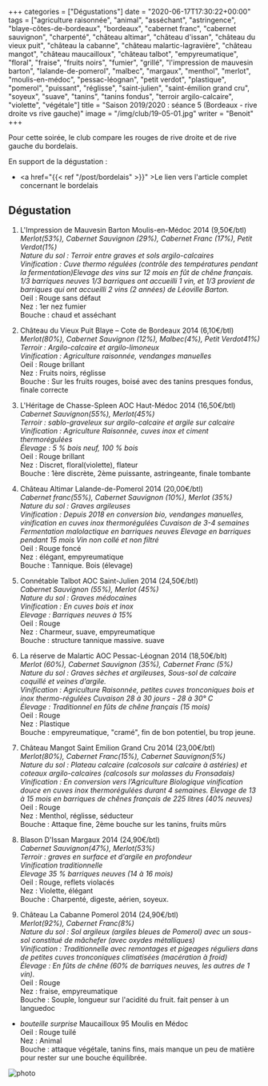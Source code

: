 +++
categories = ["Dégustations"]
date = "2020-06-17T17:30:22+00:00"
tags = ["agriculture raisonnée", "animal", "asséchant", "astringence", "blaye-côtes-de-bordeaux", "bordeaux", "cabernet franc", "cabernet sauvignon", "charpenté", "château altimar", "château d'issan", "château du vieux puit", "château la cabanne", "château malartic-lagravière", "château mangot", "château maucailloux", "château talbot", "empyreumatique", "floral", "fraise", "fruits noirs", "fumier", "grillé", "l'impression de mauvesin barton", "lalande-de-pomerol", "malbec", "margaux", "menthol", "merlot", "moulis-en-médoc", "pessac-léognan", "petit verdot", "plastique", "pomerol", "puissant", "réglisse", "saint-julien", "saint-émilion grand cru", "soyeux", "suave", "tanins", "tanins fondus", "terroir argilo-calcaire", "violette", "végétale"] 
title = "Saison 2019/2020 : séance 5 (Bordeaux - rive droite vs rive gauche)"
image = "/img/club/19-05-01.jpg"
writer = "Benoit"
+++

Pour cette soirée, le club compare les rouges de rive droite et de rive gauche du bordelais.

En support de la dégustation :  
* <a href="{{< ref "/post/bordelais" >}}" >Le lien vers l'article complet concernant le bordelais</a>

## Dégustation

1. L'Impression de Mauvesin Barton Moulis-en-Médoc 2014 (9,50€/btl)  
_Merlot(53%), Cabernet Sauvignon (29%), Cabernet Franc (17%), Petit Verdot(1%)_  
_Nature du sol : Terroir  entre graves et sols argilo-calcaires_  
_Vinification : Cuve thermo régulées (contrôle des températures pendant la fermentation)Elevage des vins sur 12 mois en fût de chêne français. 1/3 barriques neuves 1/3 barriques ont accueilli 1 vin, et 1/3 provient de barriques qui ont accueilli 2 vins (2 années) de Léoville Barton._  
Oeil : Rouge sans défaut  
Nez : 1er nez fumier  
Bouche : chaud et asséchant

2. Château du Vieux Puit Blaye – Cote de Bordeaux 2014 (6,10€/btl)  <i class="fa fa-plus-circle"></i> 
_Merlot(80%), Cabernet Sauvignon (12%), Malbec(4%), Petit Verdot41%)_  
_Terroir : Argilo-calcaire et argilo-limoneux_  
_Vinification : Agriculture raisonnée, vendanges manuelles_  
Oeil : Rouge brillant  
Nez : Fruits noirs, réglisse  
Bouche : Sur les fruits rouges, boisé avec des tanins presques fondus, finale correcte

3. L'Héritage de Chasse-Spleen AOC Haut-Médoc 2014 (16,50€/btl)  
_Cabernet Sauvignon(55%), Merlot(45%)_  
_Terroir : sablo-graveleux sur argilo-calcaire et argile sur calcaire_  
_Vinification : Agriculture Raisonnée, cuves inox et ciment thermorégulées_  
_Élevage : 5 % bois neuf, 100 % bois_  
Oeil : Rouge brillant  
Nez :  Discret, floral(violette), flateur  
Bouche : 1ère discrète, 2ème puissante, astringeante, finale tombante

4. Château Altimar Lalande-de-Pomerol 2014 (20,00€/btl)  
_Cabernet franc(55%), Cabernet Sauvignon (10%), Merlot (35%)_  
_Nature du sol :  Graves argileuses_  
_Vinification : Depuis 2018 en conversion bio, vendanges manuelles, vinification en cuves inox thermorégulées Cuvaison de 3-4 semaines Fermentation malolactique en barriques neuves Elevage en barriques pendant 15 mois Vin non collé et non filtré_  
Oeil : Rouge foncé  
Nez :  élégant, empyreumatique  
Bouche : Tannique. Bois (élevage)

5. Connétable Talbot AOC Saint-Julien 2014 (24,50€/btl)  
_Cabernet Sauvignon (55%), Merlot (45%)_  
_Nature du sol : Graves médocaines_  
_Vinification : En cuves bois et inox_  
_Elevage : Barriques neuves à 15%_  
Oeil :  Rouge  
Nez : Charmeur, suave, empyreumatique  
Bouche : structure tannique massive. suave

6. La réserve de Malartic AOC Pessac-Léognan 2014 (18,50€/blt)  
_Merlot (60%), Cabernet Sauvignon (35%), Cabernet Franc (5%)_  
_Nature du sol : Graves sèches et argileuses, Sous-sol de calcaire coquillé et veines d’argile._  
_Vinification : Agriculture Raisonnée, petites cuves tronconiques bois et inox thermo-régulées Cuvaison 28 à 30 jours - 28 à 30° C_  
_Élevage : Traditionnel en fûts de chêne français (15 mois)_  
Oeil : Rouge  
Nez : Plastique  
Bouche : empyreumatique, "cramé", fin de bon potentiel, bu trop jeune.  

7. Château Mangot Saint Emilion Grand Cru 2014 (23,00€/btl)  
_Merlot(80%), Cabernet Franc(15%), Cabernet Sauvignon(5%)_  
_Nature du sol : Plateau calcaire (calcosols sur calcaire à astéries) et coteaux argilo-calcaires (calcosols sur molasses du Fronsadais)_  
_Vinification : En conversion vers l’Agriculture Biologique  vinification douce en cuves inox thermorégulées durant 4 semaines. Elevage de 13 à 15 mois en barriques de chênes français de 225 litres (40% neuves)_  
Oeil : Rouge  
Nez : Menthol, réglisse, séducteur  
Bouche : Attaque fine, 2ème bouche sur les tanins, fruits mûrs

8. Blason D'Issan  Margaux 2014 (24,90€/btl)  
_Cabernet Sauvignon(47%), Merlot(53%)_  
_Terroir : graves en surface et d’argile en profondeur_  
_Vinification traditionnelle_  
_Elevage 35 % barriques neuves (14 à 16 mois)_  
Oeil :  Rouge, reflets violacés  
Nez :  Violette, élégant  
Bouche : Charpenté, digeste, aérien, soyeux.

9. Château La Cabanne Pomerol 2014 (24,90€/btl)  
_Merlot(92%), Cabernet Franc(8%)_  
_Nature du sol : Sol argileux (argiles bleues de Pomerol) avec un sous-sol constitué de mâchefer (avec oxydes métalliques)_  
_Vinification : Traditionnelle avec remontages et pigeages réguliers dans de petites cuves tronconiques climatisées (macération à froid)_  
_Élevage : En fûts de chêne (60% de barriques neuves, les autres de 1 vin)._  
Oeil :  Rouge  
Nez :  fraise, empyreumatique  
Bouche : Souple, longueur sur l'acidité du fruit. fait penser à un languedoc

* _bouteille surprise_ Maucailloux 95 Moulis en Médoc  
Oeil :  Rouge tuilé  
Nez :  Animal  
Bouche : attaque végétale, tanins fins, mais manque un peu de matière pour rester sur une bouche équilibrée.  

![photo][1]

[1]: /img/club/19-05-01.jpg
